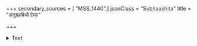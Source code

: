 +++
secondary_sources = [ "MSS_1440",]
jsonClass = "Subhaashita"
title = "अनुग्रहविधौ देव्या"

+++

<details><summary>Text</summary>

अनुग्रहविधौ देव्या मातुश्च मह्दन्तरम्।  
माता गाढं निबध्नाति बन्धं देवी निकृन्तति॥
</details>
